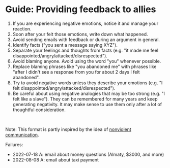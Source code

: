 # Guide: Providing feedback to allies

1. If you are experiencing negative emotions, notice it and manage your reaction.<br>
2. Soon after your felt those emotions, write down what happened.<br>
3. Avoid sending emails with feedback or during an argument in general.<br>
4. Identify facts ("you sent a message saying XYZ").
5. Separate your feelings and thoughts from facts (e.g. "it made me feel disappointed/angry/attacked/disrespected").<br>
6. Avoid blaming anyone. Avoid using the word "you" whenever possible.<br>
7. Replace blaming phrases like "you abandoned me" with phrases like "after I didn't see a response from you for about 2 days I felt abandoned".<br>
8. Try to avoid negative words unless they describe your emotions (e.g. "I felt disappointed/angry/attacked/disrespected").<br>
9. Be careful about using negative analogies that may be too strong (e.g. "I felt like a slave"). They can be remembered for many years and keep generating negativity. It may make sense to use them only after a lot of thoughtful consideration.<br>
<br>

Note:
This format is partly inspired by the idea of [nonviolent communication](https://en.wikipedia.org/wiki/Nonviolent_Communication).

Failures:
- 2022-07-18 A: email about money questions (Almaty, $3000, and more)
- 2022-08-08 A: email about taxi payment
